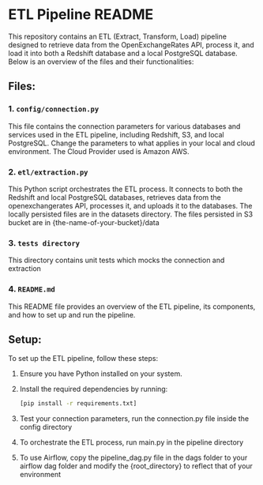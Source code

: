 # ETL Pipeline README

This repository contains an ETL (Extract, Transform, Load) pipeline designed to retrieve data from the OpenExchangeRates API, process it, and load it into both a Redshift database and a local PostgreSQL database. Below is an overview of the files and their functionalities:

## Files:

### 1. `config/connection.py`

This file contains the connection parameters for various databases and services used in the ETL pipeline, including Redshift, S3, and local PostgreSQL. Change the parameters to what applies in your local and cloud environment. The Cloud Provider used is Amazon AWS.

### 2. `etl/extraction.py`

This Python script orchestrates the ETL process. It connects to both the Redshift and local PostgreSQL databases, retrieves data from the openexchangerates API, processes it, and uploads it to the databases. The locally persisted files are in the datasets directory.
The files persisted in S3 bucket are in {the-name-of-your-bucket}/data

### 3. `tests directory`

This directory contains unit tests which mocks the connection and extraction

### 4. `README.md`

This README file provides an overview of the ETL pipeline, its components, and how to set up and run the pipeline.

## Setup:

To set up the ETL pipeline, follow these steps:

1. Ensure you have Python installed on your system.

2. Install the required dependencies by running:

   ```bash
   [pip install -r requirements.txt]
3. Test your connection parameters, run the connection.py file inside the config directory 

4. To orchestrate the ETL process, run main.py in the pipeline directory 

5. To use Airflow, copy the pipeline_dag.py file in the dags folder to your airflow dag folder and modify the {root_directory} to reflect that of your environment



